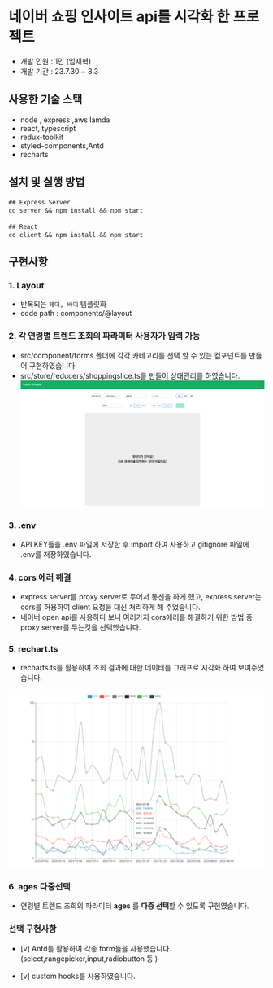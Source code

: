 # 네이버 쇼핑 인사이트 api를 시각화 한 프로젝트

- 개발 인원 : 1인 (임재혁)
- 개발 기간 : 23.7.30 ~ 8.3

## 사용한 기술 스택

- node , express ,aws lamda
- react, typescript
- redux-toolkit
- styled-components,Antd
- recharts

## 설치 및 실행 방법

```
## Express Server
cd server && npm install && npm start

## React
cd client && npm install && npm start
```

## 구현사항

### 1. Layout

- 반복되는 `헤더, 바디` 템플릿화
- code path : components/@layout

### 2. 각 연령별 트렌드 조회의 파라미터 사용자가 입력 가능

- src/component/forms 폴더에 각각 카테고리를 선택 할 수 있는 컴포넌트를 만들어 구현하였습니다.
- src/store/reducers/shoppingslice.ts를 만들어 상태관리를 하였습니다.
  ![view_1](./client/public/assets/shopping1.png)

### 3. .env

- API KEY들을 .env 파일에 저장한 후 import 하여 사용하고 gitignore 파일에 .env를 저장하였습니다.

### 4. cors 에러 해결

- express server를 proxy server로 두어서 통신을 하게 했고, express server는 cors를 허용하여 client 요청을 대신 처리하게 해 주었습니다.
- 네이버 open api를 사용하다 보니 여러가지 cors에러를 해결하기 위한 방법 중 proxy server를 두는것을 선택했습니다.

### 5. rechart.ts

- recharts.ts를 활용하여 조회 결과에 대한 데이터를 그래프로 시각화 하여 보여주었습니다.

![view_1](./client/public/assets/shopping2.png)

### 6. ages 다중선택

- 연령별 트렌드 조회의 파라미터 **ages** 를 **다중 선택**할 수 있도록 구현였습니다.

### 선택 구현사항

- [v] Antd를 활용하여 각종 form들을 사용했습니다.(select,rangepicker,input,radiobutton 등 )

- [v] custom hooks를 사용하였습니다.
